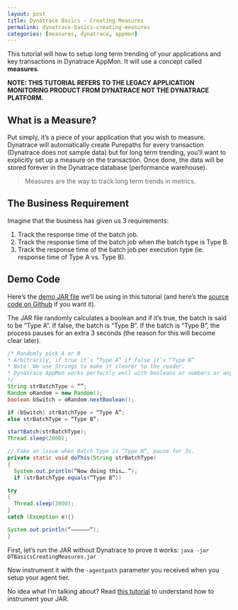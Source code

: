 ```yaml
---
layout: post
title: Dynatrace Basics - Creating Measures
permalink: dynatrace-basics-creating-measures
categories: [measures, dynatrace, appmon]
---
```


This tutorial will how to setup long term trending of your applications and key transactions in Dynatrace AppMon. It will use a concept called **measures**.

**NOTE: THIS TUTORIAL REFERS TO THE LEGACY APPLICATION MONITORING PRODUCT FROM DYNATRACE NOT THE DYNATRACE PLATFORM.**

## What is a Measure?

Put simply, it’s a piece of your application that you wish to measure. Dynatrace will automatically create Purepaths for every transaction (Dynatrace does not sample data) but for long term trending, you’ll want to explicitly set up a measure on the transaction. Once done, the data will be stored forever in the Dynatrace database (performance warehouse).

> Measures are the way to track long term trends in metrics.

## The Business Requirement

Imagine that the business has given us 3 requirements:

1. Track the response time of the batch job.
2. Track the response time of the batch job when the batch type is Type B.
3. Track the response time of the batch job per execution type (ie. response time of Type A vs. Type B).

## Demo Code

Here’s the [demo JAR file](https://github.com/agardnerIT/DTBasicsCreatingMeasures/releases/download/1.0/DTBasicsCreatingMeasures.jar) we’ll be using in this tutorial (and here’s the [source code on Github](https://github.com/agardnerIT/DTBasicsCreatingMeasures) if you want it).

The JAR file randomly calculates a boolean and if it’s true, the batch is said to be “Type A”. If false, the batch is “Type B”. If the batch is “Type B”, the process pauses for an extra 3 seconds (the reason for this will become clear later).

```java
/* Randomly pick A or B
* Arbitrarily, if true it’s “Type A” if false it’s “Type B”
* Note: We use Strings to make it clearer to the reader.
* Dynatrace AppMon works perfectly well with booleans or numbers or anything else.
*/
String strBatchType = “”;
Random oRandom = new Random();
boolean bSwitch = oRandom.nextBoolean();

if (bSwitch) strBatchType = “Type A”;
else strBatchType = “Type B”;

startBatch(strBatchType);
Thread.sleep(2000);

// Fake an issue when Batch Type is “Type B”, pause for 3s.
private static void doThis(String strBatchType)
{
  System.out.println(“Now doing this….”);
  if (strBatchType.equals(“Type B”))

try
{
  Thread.sleep(3000);
}
catch (Exception e){}

System.out.println(“——————“);
}
```

First, let’s run the JAR without Dynatrace to prove it works: `java -jar DTBasicsCreatingMeasures.jar`

Now instrument it with the `-agentpath` parameter you received when you setup your agent tier.

No idea what I’m talking about? Read [this tutorial](https://agardner.net/batch-job-monitoring-dynatrace/) to understand how to instrument your JAR.